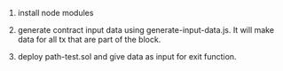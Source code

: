 1. install node modules

2. generate contract input data using generate-input-data.js. It will make data for all tx that are part of the block.

3. deploy path-test.sol and give data as input for exit function.
